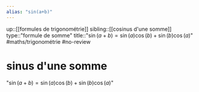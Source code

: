 ```yaml
---
alias: "sin(a+b)"
---
```

up::[[formules de trigonométrie]]
sibling::[[cosinus d'une somme]]
type::"formule de somme"
title::"$\sin(a+b) = \sin(a)\cos(b) + \sin(b)\cos(a)$"
#maths/trigonométrie #no-review 
# sinus d'une somme
"$\sin(a+b) = \sin(a)\cos(b) + \sin(b)\cos(a)$"